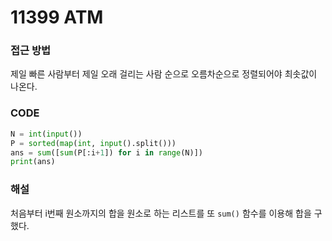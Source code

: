 # 11399 ATM



### 접근 방법

제일 빠른 사람부터 제일 오래 걸리는 사람 순으로 오름차순으로 정렬되어야 최솟값이 나온다.

### CODE

```python
N = int(input())
P = sorted(map(int, input().split()))
ans = sum([sum(P[:i+1]) for i in range(N)])
print(ans)
```

### 해설

처음부터 i번째 원소까지의 합을 원소로 하는 리스트를 또 `sum()` 함수를 이용해 합을 구했다.

